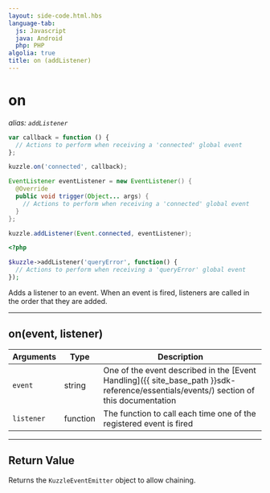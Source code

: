 ```yaml
---
layout: side-code.html.hbs
language-tab:
  js: Javascript
  java: Android
  php: PHP
algolia: true
title: on (addListener)
---
```


# on
_alias: `addListener`_

```js
var callback = function () {
  // Actions to perform when receiving a 'connected' global event
};

kuzzle.on('connected', callback);
```

```java
EventListener eventListener = new EventListener() {
  @Override
  public void trigger(Object... args) {
    // Actions to perform when receiving a 'connected' global event
  }
};

kuzzle.addListener(Event.connected, eventListener);
```

```php
<?php

$kuzzle->addListener('queryError', function() {
  // Actions to perform when receiving a 'queryError' global event
});

```

Adds a listener to an event. When an event is fired, listeners are called in the order that they are added.

---

## on(event, listener)

| Arguments | Type | Description |
|---------------|---------|----------------------------------------|
| ``event`` | string | One of the event described in the [Event Handling]({{ site_base_path }}sdk-reference/essentials/events/) section of this documentation |
| ``listener`` | function | The function to call each time one of the registered event is fired |

---

## Return Value

Returns the `KuzzleEventEmitter` object to allow chaining.

